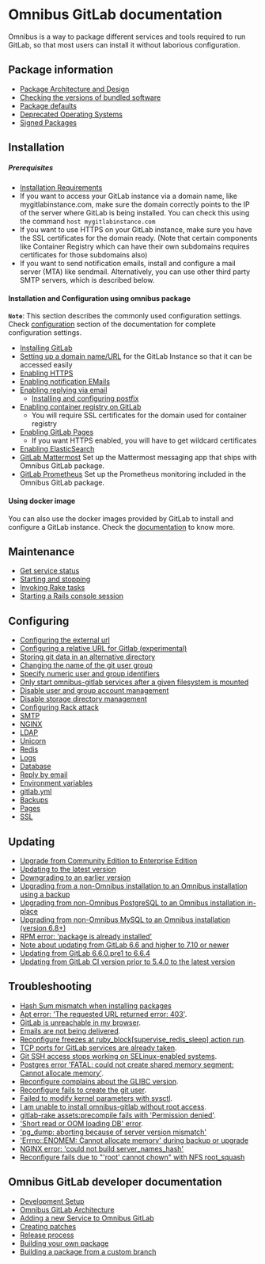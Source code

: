 # Omnibus GitLab documentation

Omnibus is a way to package different services and tools required to run GitLab, so that most users can install it without laborious configuration.

## Package information

- [Package Architecture and Design](package-information/architecture.md)
- [Checking the versions of bundled software](package-information/README.md#checking-the-versions-of-bundled-software)
- [Package defaults](package-information/defaults.md)
- [Deprecated Operating Systems](package-information/deprecated_os.md)
- [Signed Packages](package-information/signed_packages.md)

## Installation

##### Prerequisites

- [Installation Requirements](https://docs.gitlab.com/ce/install/requirements.html)
- If you want to access your GitLab instance via a domain name, like mygitlabinstance.com, make sure the domain correctly points to the IP of the server where GitLab is being installed. You can check this using the command `host mygitlabinstance.com`
- If you want to use HTTPS on your GitLab instance, make sure you have the SSL certificates for the domain ready. (Note that certain components like Container Registry which can have their own subdomains requires certificates for those subdomains also)
- If you want to send notification emails, install and configure a mail server (MTA) like sendmail. Alternatively, you can use other third party SMTP servers, which is described below.

#### Installation and Configuration using omnibus package

**`Note`**: This section describes the commonly used configuration settings. Check [configuration](#configuring) section of the documentation for complete configuration settings.

* [Installing GitLab](https://about.gitlab.com/installation/)
* [Setting up a domain name/URL](https://docs.gitlab.com/omnibus/settings/configuration.html#configuring-the-external-url-for-gitlab) for the GitLab Instance so that it can be accessed easily
* [Enabling HTTPS](https://docs.gitlab.com/omnibus/settings/nginx.html#enable-https)
* [Enabling notification EMails](https://docs.gitlab.com/omnibus/settings/smtp.html#smtp-settings)
* [Enabling replying via email](https://docs.gitlab.com/ce/administration/reply_by_email.html#set-it-up)
    * [Installing and configuring postfix](https://docs.gitlab.com/ce/administration/reply_by_email_postfix_setup.html)
* [Enabling container registry on GitLab](https://docs.gitlab.com/ce/administration/container_registry.html#container-registry-domain-configuration)
    * You will require SSL certificates for the domain used for container registry
* [Enabling GitLab Pages](https://docs.gitlab.com/ce/administration/pages/)
    * If you want HTTPS enabled, you will have to get wildcard certificates
* [Enabling ElasticSearch](https://docs.gitlab.com/ee/integration/elasticsearch.html)
* [GitLab Mattermost](gitlab-mattermost/README.md) Set up the Mattermost messaging app that ships with Omnibus GitLab package.
* [GitLab Prometheus](https://docs.gitlab.com/ce/administration/monitoring/performance/prometheus.html) Set up the Prometheus
  monitoring included in the Omnibus GitLab package.

#### Using docker image

You can also use the docker images provided by GitLab to install and configure a GitLab instance. Check the [documentation](docker/README.md) to know more.

## Maintenance

- [Get service status](maintenance/README.md#get-service-status)
- [Starting and stopping](maintenance/README.md#starting-and-stopping)
- [Invoking Rake tasks](maintenance/README.md#invoking-rake-tasks)
- [Starting a Rails console session](maintenance/README.md#starting-a-rails-console-session)

## Configuring

- [Configuring the external url](settings/configuration.md#configuring-the-external-url-for-gitlab)
- [Configuring a relative URL for Gitlab (experimental)](settings/configuration.md#configuring-a-relative-url-for-gitlab)
- [Storing git data in an alternative directory](settings/configuration.md#storing-git-data-in-an-alternative-directory)
- [Changing the name of the git user group](settings/configuration.md#changing-the-name-of-the-git-user-group)
- [Specify numeric user and group identifiers](settings/configuration.md#specify-numeric-user-and-group-identifiers)
- [Only start omnibus-gitlab services after a given filesystem is mounted](settings/configuration.md#only-start-omnibus-gitlab-services-after-a-given-filesystem-is-mounted)
- [Disable user and group account management](settings/configuration.html#disable-user-and-group-account-management)
- [Disable storage directory management](settings/configuration.html#disable-storage-directories-management)
- [Configuring Rack attack](settings/configuration.md#configuring-rack-attack)
- [SMTP](settings/smtp.md)
- [NGINX](settings/nginx.md)
- [LDAP](settings/ldap.md)
- [Unicorn](settings/unicorn.md)
- [Redis](settings/redis.md)
- [Logs](settings/logs.md)
- [Database](settings/database.md)
- [Reply by email](https://docs.gitlab.com/ce/incoming_email/README.html)
- [Environment variables](settings/environment-variables.md)
- [gitlab.yml](settings/gitlab.yml.md)
- [Backups](settings/backups.md)
- [Pages](https://docs.gitlab.com/ce/pages/administration.html)
- [SSL](settings/ssl.md)

## Updating

- [Upgrade from Community Edition to Enterprise Edition](update/README.md#from-community-edition-to-enterprise-edition)
- [Updating to the latest version](update/README.md#updating-from-gitlab-66-and-higher-to-the-latest-version)
- [Downgrading to an earlier version](update/README.md#reverting-to-gitlab-66x-or-later)
- [Upgrading from a non-Omnibus installation to an Omnibus installation using a backup](update/README.md#upgrading-from-non-omnibus-postgresql-to-an-omnibus-installation-in-place)
- [Upgrading from non-Omnibus PostgreSQL to an Omnibus installation in-place](update/README.md#upgrading-from-non-omnibus-postgresql-to-an-omnibus-installation-in-place)
- [Upgrading from non-Omnibus MySQL to an Omnibus installation (version 6.8+)](update/README.md#upgrading-from-non-omnibus-mysql-to-an-omnibus-installation-version-68)
- [RPM error: 'package is already installed' ](update/README.md#rpm-package-is-already-installed-error)
- [Note about updating from GitLab 6.6 and higher to 7.10 or newer](update/README.md#updating-from-gitlab-66-and-higher-to-710-or-newer)
- [Updating from GitLab 6.6.0.pre1 to 6.6.4](update/README.md#updating-from-gitlab-660pre1-to-664)
- [Updating from GitLab CI version prior to 5.4.0 to the latest version](update/README.md#updating-from-gitlab-ci-version-prior-to-540-to-the-latest-version)

## Troubleshooting

- [Hash Sum mismatch when installing packages](common_installation_problems/README.md#hash-sum-mismatch-when-installing-packages)
- [Apt error: 'The requested URL returned error: 403'](common_installation_problems/README.md#apt-error-the-requested-url-returned-error-403).
- [GitLab is unreachable in my browser](common_installation_problems/README.md#gitlab-is-unreachable-in-my-browser).
- [Emails are not being delivered](common_installation_problems/README.md#emails-are-not-being-delivered).
- [Reconfigure freezes at ruby_block[supervise_redis_sleep] action run](common_installation_problems/README.md#reconfigure-freezes-at-ruby_blocksupervise_redis_sleep-action-run).
- [TCP ports for GitLab services are already taken](common_installation_problems/README.md#tcp-ports-for-gitlab-services-are-already-taken).
- [Git SSH access stops working on SELinux-enabled systems](common_installation_problems/README.md#git-ssh-access-stops-working-on-selinux-enabled-systems).
- [Postgres error 'FATAL:  could not create shared memory segment: Cannot allocate memory'](common_installation_problems/README.md#postgres-error-fatal-could-not-create-shared-memory-segment-cannot-allocate-memory).
- [Reconfigure complains about the GLIBC version](common_installation_problems/README.md#reconfigure-complains-about-the-glibc-version).
- [Reconfigure fails to create the git user](common_installation_problems/README.md#reconfigure-fails-to-create-the-git-user).
- [Failed to modify kernel parameters with sysctl](common_installation_problems/README.md#failed-to-modify-kernel-parameters-with-sysctl).
- [I am unable to install omnibus-gitlab without root access](common_installation_problems/README.md#i-am-unable-to-install-omnibus-gitlab-without-root-access).
- [gitlab-rake assets:precompile fails with 'Permission denied'](common_installation_problems/README.md#gitlab-rake-assetsprecompile-fails-with-permission-denied).
- ['Short read or OOM loading DB' error](common_installation_problems/README.md#short-read-or-oom-loading-db-error).
- ['pg_dump: aborting because of server version mismatch'](settings/database.md#using-a-non-packaged-postgresql-database-management-server)
- ['Errno::ENOMEM: Cannot allocate memory' during backup or upgrade](common_installation_problems/README.md#errnoenomem-cannot-allocate-memory-during-backup-or-upgrade)
- [NGINX error: 'could not build server_names_hash'](common_installation_problems/README.md#nginx-error-could-not-build-server_names_hash-you-should-increase-server_names_hash_bucket_size)
- [Reconfigure fails due to "'root' cannot chown" with NFS root_squash](common_installation_problems/README.md#reconfigure-fails-due-to-root-cannot-chown-with-nfs-root_squash)

## Omnibus GitLab developer documentation

- [Development Setup](development/README.md)
- [Omnibus GitLab Architecture](architecture/README.md)
- [Adding a new Service to Omnibus GitLab](development/new-services.md)
- [Creating patches](development/creating-patches.md)
- [Release process](release/README.md)
- [Building your own package](build/README.md)
- [Building a package from a custom branch](build/README.md#building-a-package-from-a-custom-branch)
